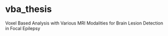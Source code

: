 # vba_thesis
Voxel Based Analysis with Various MRI Modalities for Brain Lesion Detection in Focal Epilepsy
